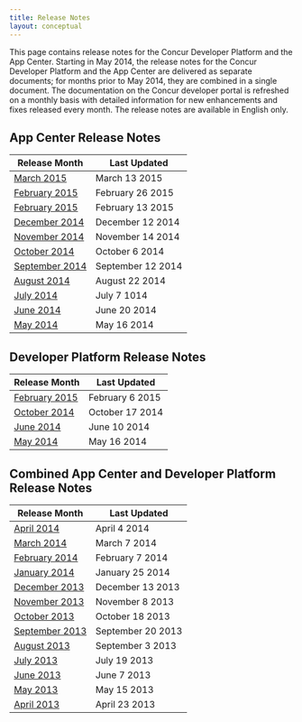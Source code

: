 ```yaml
---
title: Release Notes 
layout: conceptual
---
```



This page contains release notes for the Concur Developer Platform and the App Center. Starting in May 2014, the release notes for the Concur Developer Platform and the App Center are delivered as separate documents; for months prior to May 2014, they are combined in a single document. The documentation on the Concur developer portal is refreshed on a monthly basis with detailed information for new enhancements and fixes released every month. The release notes are available in English only.

##  App Center Release Notes

|Release Month      	|Last Updated      |
|---------------------|------------------|
|[March 2015][1-11] |March 13 2015  |
|[February 2015][1-10] |February 26 2015  |
|[February 2015][1-9]	|February 13 2015  |
|[December 2014][1-8]	|December 12 2014  |
|[November 2014][1-7] |November 14 2014  | 
|[October 2014][1-6]  |October 6 2014    |
|[September 2014][1-5]|September 12 2014 |
|[August 2014][1-4]	  |August 22 2014    |
|[July 2014][1-3]    	|July 7 1014       |
|[June 2014][1-2]	    |June 20 2014      |
|[May 2014][1-1]      |May 16 2014       |


##  Developer Platform Release Notes

|Release Month     	|Last Updated      |
|-------------------|------------------|
|[February 2015][2-4] |February 6 2015 |
|[October 2014][2-3]|October 17 2014   |
|[June 2014][2-2]   |June 10 2014      |
|[May 2014][2-1]    |May 16 2014       |


##  Combined App Center and Developer Platform Release Notes

|Release Month	        |Last Updated      |
|-----------------------|------------------|
|[April 2014][3-13]     |April 4 2014      |
|[March 2014][3-12]     |March 7 2014      | 
|[February 2014][3-11]	|February 7 2014   |
|[January 2014][3-10]   |January 25 2014   |
|[December 2013][3-9]  	|December 13 2013  |
|[November 2013][3-8]   |November 8 2013   |
|[October 2013][3-7]    |October 18 2013   |
|[September 2013][3-6]  |September 20 2013 |
|[August 2013][3-5]   	|September 3 2013  |
|[July 2013][3-4]	      |July 19 2013      |
|[June 2013][3-3]	      |June 7 2013       |
|[May 2013][3-2]        |May 15 2013       |
|[April 2013][3-1]	    |April 23 2013     |


[1-1]:App%20Center%20Release%20Notes_client_final_May2014_0.pdf
[1-2]:App%20Center%20Release%20Notes_draft_June2014.pdf
[1-3]:App%20Center%20Release%20Notes_final_July2014.pdf
[1-4]:App%20Center%20Release%20Notes_final_Aug2014.pdf
[1-5]:App%20Center%20Release%20Notes_final_Sep2014.pdf
[1-6]:App%20Center%20Release%20Notes_final_Oct222014.pdf
[1-7]:App%20Center%20Release%20Notes_final_Nov142014.pdf
[1-8]:App%20Center%20Release%20Notes_DecFinal_Dec12_2014.pdf
[1-9]:App%20Center%20Release%20Notes_Feb13_2015.pdf
[1-10]:App%20Center%20Release%20Notes_Feb27_2015.pdf
[1-11]:App%20Center%20Release%20Notes_Mar13_2015.pdf

[2-1]:Concur%20Platform%20Release%20Notes_final_October2014.pdf
[2-2]:Concur%20Platform%20Client%20Release%20Notes_draft_June2014.pdf
[2-3]:Concur%20Platform%20Release%20Notes_final_October2014.pdf
[2-4]:Concur%20Platform%20Release%20Notes_final_February2015.pdf

[3-1]:Concur%20Connect%20Client%20Facing%20Release%20Notes%20April%202013.pdf
[3-2]:Concur%20Connect%20Client%20Facing%20Release%20Notes%20May%202013.pdf
[3-3]:Concur%20Connect%20Client%20Facing%20Release%20Notes%20June%202013.pdf
[3-4]:Concur%20Connect%20Client%20Facing%20Release%20Notes%20July%202013.pdf
[3-5]:Concur%20Connect%20Client%20Facing%20Release%20Notes%20August%202013.pdf
[3-6]:Concur%20Platform%20Client%20Facing%20Release%20Notes%20September%202013.pdf
[3-7]:Concur%20Platform%20Client%20Facing%20Release%20Notes%20October%202013.pdf
[3-8]:Concur%20Platform%20Client%20Facing%20Release%20Notes%20November%202013.pdf
[3-9]:Concur%20Platform%20Client%20Facing%20Release%20Notes%20December%202013.pdf
[3-10]:Concur%20Platform%20Client%20Release%20Notes_final_Jan2014.pdf
[3-11]:Concur%20Platform%20Client%20Release%20Notes_final_Feb2014.pdf
[3-12]:Concur%20Platform%20Client%20Release%20Notes_final_March2014.pdf
[3-13]:Concur%20Platform%20Client%20Release%20Notes_final.pdf

